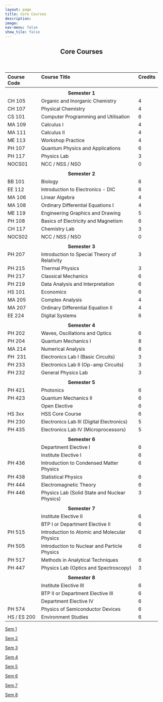 ```yaml
---
layout: page
title: Core Courses
description: 
image: 
nav-menu: false
show_tile: false
---
```


<!-- Main -->
<div id="main" class="alt">

<!-- One -->
<section id="one">
	<div class="inner">
		<header class="major">
			<h2>Core Courses</h2>
		</header>

<!-- Content Try Bootstrap Accordian-->
		
<style type="text/css">
.tg  {border-collapse:collapse;border-spacing:0;}
.tg .tg-73oq{border-color:#000000;text-align:left;vertical-align:top}
.tg .tg-mqa1{border-color:#000000;font-weight:bold;text-align:center;vertical-align:top}
.tg .tg-0pky{border-color:inherit;text-align:left;vertical-align:top}
.tg .tg-7btt{border-color:inherit;font-weight:bold;text-align:center;vertical-align:top}
.tg .tg-0lax{text-align:left;vertical-align:top}
.tg .tg-amwm{font-weight:bold;text-align:center;vertical-align:top}
</style>
<table class="tg">
<thead>
  <tr>
    <th class="tg-73oq">Course Code</th>
    <th class="tg-73oq">Course Title</th>
    <th class="tg-73oq">Credits</th>
  </tr>
</thead>
<tbody>
  <tr>
    <td class="tg-73oq"></td>
    <td class="tg-73oq"></td>
    <td class="tg-73oq"></td>
  </tr>
  <tr>
    <td class="tg-mqa1" colspan="3">Semester 1</td>
  </tr>
  <tr>
    <td class="tg-73oq">CH 105</td>
    <td class="tg-73oq">Organic and Inorganic Chemistry</td>
    <td class="tg-73oq">4</td>
  </tr>
  <tr>
    <td class="tg-73oq">CH 107</td>
    <td class="tg-73oq">Physical Chemistry</td>
    <td class="tg-73oq">4</td>
  </tr>
  <tr>
    <td class="tg-73oq">CS 101</td>
    <td class="tg-73oq">Computer Programming and Utilisation</td>
    <td class="tg-73oq">6</td>
  </tr>
  <tr>
    <td class="tg-73oq">MA 109</td>
    <td class="tg-73oq">Calculus I</td>
    <td class="tg-73oq">4</td>
  </tr>
  <tr>
    <td class="tg-73oq">MA 111</td>
    <td class="tg-73oq">Calculus II</td>
    <td class="tg-73oq">4</td>
  </tr>
  <tr>
    <td class="tg-73oq">ME 113</td>
    <td class="tg-73oq">Workshop Practice</td>
    <td class="tg-73oq">4</td>
  </tr>
  <tr>
    <td class="tg-73oq">PH 107</td>
    <td class="tg-73oq">Quantum Physics and Applications</td>
    <td class="tg-73oq">6</td>
  </tr>
  <tr>
    <td class="tg-73oq">PH 117</td>
    <td class="tg-73oq">Physics Lab</td>
    <td class="tg-73oq">3</td>
  </tr>
  <tr>
    <td class="tg-73oq">NOCS01</td>
    <td class="tg-73oq">NCC / NSS / NSO</td>
    <td class="tg-73oq">0</td>
  </tr>
  <tr>
    <td class="tg-73oq"></td>
    <td class="tg-73oq"></td>
    <td class="tg-73oq"></td>
  </tr>
  <tr>
    <td class="tg-mqa1" colspan="3">Semester 2</td>
  </tr>
  <tr>
    <td class="tg-73oq">BB 101</td>
    <td class="tg-73oq">Biology</td>
    <td class="tg-73oq">6</td>
  </tr>
  <tr>
    <td class="tg-73oq">EE 112</td>
    <td class="tg-73oq">Introduction to Electronics - DIC</td>
    <td class="tg-73oq">6</td>
  </tr>
  <tr>
    <td class="tg-73oq">MA 106</td>
    <td class="tg-73oq">Linear Algebra</td>
    <td class="tg-73oq">4</td>
  </tr>
  <tr>
    <td class="tg-73oq">MA 108</td>
    <td class="tg-73oq">Ordinary Differential Equations I</td>
    <td class="tg-73oq">4</td>
  </tr>
  <tr>
    <td class="tg-73oq">ME 119</td>
    <td class="tg-73oq">Engineering Graphics and Drawing</td>
    <td class="tg-73oq">5</td>
  </tr>
  <tr>
    <td class="tg-73oq">PH 108</td>
    <td class="tg-73oq">Basics of Electricity and Magnetism</td>
    <td class="tg-73oq">6</td>
  </tr>
  <tr>
    <td class="tg-73oq">CH 117</td>
    <td class="tg-73oq">Chemistry Lab</td>
    <td class="tg-73oq">3</td>
  </tr>
  <tr>
    <td class="tg-0pky">NOCS02</td>
    <td class="tg-0pky">NCC / NSS / NSO</td>
    <td class="tg-0pky">0</td>
  </tr>
  <tr>
    <td class="tg-0pky"></td>
    <td class="tg-0pky"></td>
    <td class="tg-0pky"></td>
  </tr>
  <tr>
    <td class="tg-7btt" colspan="3">Semester 3</td>
  </tr>
  <tr>
    <td class="tg-0pky">PH 207</td>
    <td class="tg-0pky">Introduction to Special Theory of Relativity</td>
    <td class="tg-0pky">3</td>
  </tr>
  <tr>
    <td class="tg-0pky">PH 215</td>
    <td class="tg-0pky">Thermal Physics</td>
    <td class="tg-0pky">3</td>
  </tr>
  <tr>
    <td class="tg-0pky">PH 217</td>
    <td class="tg-0pky">Classical Mechanics</td>
    <td class="tg-0pky">6</td>
  </tr>
  <tr>
    <td class="tg-0pky">PH 219</td>
    <td class="tg-0pky">Data Analysis and Interpretation</td>
    <td class="tg-0pky">6</td>
  </tr>
  <tr>
    <td class="tg-0pky">HS 101</td>
    <td class="tg-0pky">Economics</td>
    <td class="tg-0pky">6</td>
  </tr>
  <tr>
    <td class="tg-0pky">MA 205</td>
    <td class="tg-0pky">Complex Analysis</td>
    <td class="tg-0pky">4</td>
  </tr>
  <tr>
    <td class="tg-0pky">MA 207</td>
    <td class="tg-0pky">Ordinary Differential Equation II</td>
    <td class="tg-0pky">4</td>
  </tr>
  <tr>
    <td class="tg-0pky">EE 224</td>
    <td class="tg-0pky">Digital Systems</td>
    <td class="tg-0pky">6</td>
  </tr>
  <tr>
    <td class="tg-0pky"></td>
    <td class="tg-0pky"></td>
    <td class="tg-0pky"></td>
  </tr>
  <tr>
    <td class="tg-7btt" colspan="3">Semester 4</td>
  </tr>
  <tr>
    <td class="tg-0pky">PH 202</td>
    <td class="tg-0pky">Waves, Oscillations and Optics</td>
    <td class="tg-0pky">6</td>
  </tr>
  <tr>
    <td class="tg-0pky">PH 204</td>
    <td class="tg-0pky">Quantum Mechanics I</td>
    <td class="tg-0pky">8</td>
  </tr>
  <tr>
    <td class="tg-0pky">MA 214</td>
    <td class="tg-0pky">Numerical Analysis</td>
    <td class="tg-0pky">8</td>
  </tr>
  <tr>
    <td class="tg-0pky">PH&nbsp;&nbsp;231</td>
    <td class="tg-0pky">Electronics Lab I (Basic Circuits)</td>
    <td class="tg-0pky">3</td>
  </tr>
  <tr>
    <td class="tg-0pky">PH 233</td>
    <td class="tg-0pky">Electronics Lab II (Op-amp Circuits)</td>
    <td class="tg-0pky">3</td>
  </tr>
  <tr>
    <td class="tg-0pky">PH 232</td>
    <td class="tg-0pky">General Physics Lab</td>
    <td class="tg-0pky">3</td>
  </tr>
  <tr>
    <td class="tg-0pky"></td>
    <td class="tg-0pky"></td>
    <td class="tg-0pky"></td>
  </tr>
  <tr>
    <td class="tg-7btt" colspan="3">Semester 5</td>
  </tr>
  <tr>
    <td class="tg-0pky">PH 421</td>
    <td class="tg-0pky">Photonics</td>
    <td class="tg-0pky">6</td>
  </tr>
  <tr>
    <td class="tg-0pky">PH 423</td>
    <td class="tg-0pky">Quantum Mechanics II</td>
    <td class="tg-0pky">6</td>
  </tr>
  <tr>
    <td class="tg-0pky"></td>
    <td class="tg-0pky">Open Elective</td>
    <td class="tg-0pky">6</td>
  </tr>
  <tr>
    <td class="tg-0pky">HS 3xx</td>
    <td class="tg-0pky">HSS Core Course</td>
    <td class="tg-0pky">6</td>
  </tr>
  <tr>
    <td class="tg-0pky">PH 230</td>
    <td class="tg-0pky">Electronics Lab III (Digital Electronics)</td>
    <td class="tg-0pky">5</td>
  </tr>
  <tr>
    <td class="tg-0pky">PH 435</td>
    <td class="tg-0pky">Electronics Lab IV (Microprocessors)</td>
    <td class="tg-0pky">5</td>
  </tr>
  <tr>
    <td class="tg-0pky"></td>
    <td class="tg-0pky"></td>
    <td class="tg-0pky"></td>
  </tr>
  <tr>
    <td class="tg-7btt" colspan="3">Semester 6</td>
  </tr>
  <tr>
    <td class="tg-0pky"></td>
    <td class="tg-0pky">Department Elective I</td>
    <td class="tg-0pky">6</td>
  </tr>
  <tr>
    <td class="tg-0pky"></td>
    <td class="tg-0pky">Institute Elective I</td>
    <td class="tg-0pky">6</td>
  </tr>
  <tr>
    <td class="tg-0pky">PH 436</td>
    <td class="tg-0pky">Introduction to Condensed Matter Physics</td>
    <td class="tg-0pky">6</td>
  </tr>
  <tr>
    <td class="tg-0pky">PH 438</td>
    <td class="tg-0pky">Statistical Physics</td>
    <td class="tg-0pky">6</td>
  </tr>
  <tr>
    <td class="tg-0pky">PH 444</td>
    <td class="tg-0pky">Electromagnetic Theory</td>
    <td class="tg-0pky">6</td>
  </tr>
  <tr>
    <td class="tg-0pky">PH 446</td>
    <td class="tg-0pky">Physics Lab (Solid State and Nuclear Physics)</td>
    <td class="tg-0pky">3</td>
  </tr>
  <tr>
    <td class="tg-0pky"></td>
    <td class="tg-0pky"></td>
    <td class="tg-0pky"></td>
  </tr>
  <tr>
    <td class="tg-7btt" colspan="3">Semester 7</td>
  </tr>
  <tr>
    <td class="tg-0pky"></td>
    <td class="tg-0pky">Institute Elective II</td>
    <td class="tg-0pky">6</td>
  </tr>
  <tr>
    <td class="tg-0pky"></td>
    <td class="tg-0pky">BTP I or Department Elective II</td>
    <td class="tg-0pky">6</td>
  </tr>
  <tr>
    <td class="tg-0pky">PH 515</td>
    <td class="tg-0pky">Introduction to Atomic and Molecular Physics</td>
    <td class="tg-0pky">6</td>
  </tr>
  <tr>
    <td class="tg-0pky">PH 505</td>
    <td class="tg-0pky">Introduction to Nuclear and Particle Physics</td>
    <td class="tg-0pky">6</td>
  </tr>
  <tr>
    <td class="tg-0pky">PH 517</td>
    <td class="tg-0pky">Methods in Analytical Techniques</td>
    <td class="tg-0pky">6</td>
  </tr>
  <tr>
    <td class="tg-0lax">PH 447</td>
    <td class="tg-0lax">Physics Lab (Optics and Spectroscopy)</td>
    <td class="tg-0lax">3</td>
  </tr>
  <tr>
    <td class="tg-0lax"></td>
    <td class="tg-0lax"></td>
    <td class="tg-0lax"></td>
  </tr>
  <tr>
    <td class="tg-amwm" colspan="3">Semester 8</td>
  </tr>
  <tr>
    <td class="tg-0lax"></td>
    <td class="tg-0lax">Institute Elective III</td>
    <td class="tg-0lax">6</td>
  </tr>
  <tr>
    <td class="tg-0lax"></td>
    <td class="tg-0lax">BTP II or Department Elective III</td>
    <td class="tg-0lax">6</td>
  </tr>
  <tr>
    <td class="tg-0lax"></td>
    <td class="tg-0lax">Department Elective IV</td>
    <td class="tg-0lax">6</td>
  </tr>
  <tr>
    <td class="tg-0lax">PH 574</td>
    <td class="tg-0lax">Physics of Semiconductor Devices</td>
    <td class="tg-0lax">6</td>
  </tr>
  <tr>
    <td class="tg-0lax">HS / ES 200</td>
    <td class="tg-0lax">Environment Studies</td>
    <td class="tg-0lax">6</td>
  </tr>
</tbody>
</table>
		
<p><a href="https://epdampiitb.github.io/p/courses/core/sem1/sem1list.html">Sem 1</a></p>

<p><a href="https://epdampiitb.github.io/p/courses/core/sem2/sem2list.html">Sem 2</a></p>
		
<p><a href="https://epdampiitb.github.io/p/courses/core/sem3/sem3list.html">Sem 3</a></p>
		
<p><a href="https://epdampiitb.github.io/p/courses/core/sem4/sem4list.html">Sem 4</a></p>
		
<p><a href="https://epdampiitb.github.io/p/courses/core/sem5/sem5list.html">Sem 5</a></p>
		
<p><a href="https://epdampiitb.github.io/p/courses/core/sem6/sem6list.html">Sem 6</a></p>
		
<p><a href="https://epdampiitb.github.io/p/courses/core/sem7/sem7list.html">Sem 7</a></p>
		
<p><a href="https://epdampiitb.github.io/p/courses/core/sem8/sem8list.html">Sem 8</a></p>

		
  <script src="https://cdn.jsdelivr.net/npm/bootstrap@5.0.1/dist/js/bootstrap.min.js" integrity="undefined" crossorigin="anonymous"></script>
  <script src="https://cdn.jsdelivr.net/npm/bootstrap@5.0.1/dist/js/bootstrap.bundle.min.js" integrity="undefined" crossorigin="anonymous"></script>
  <script src="https://cdn.jsdelivr.net/npm/bootstrap@5.0.1/dist/js/bootstrap.esm.min.js" integrity="undefined" crossorigin="anonymous"></script>
  <script src="assets/js/jquery.min.js"></script>
